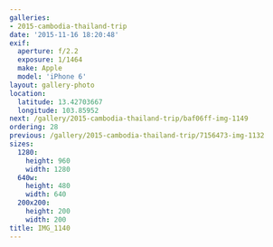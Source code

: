 ```yaml
---
galleries:
- 2015-cambodia-thailand-trip
date: '2015-11-16 18:20:48'
exif:
  aperture: f/2.2
  exposure: 1/1464
  make: Apple
  model: 'iPhone 6'
layout: gallery-photo
location:
  latitude: 13.42703667
  longitude: 103.85952
next: /gallery/2015-cambodia-thailand-trip/baf06ff-img-1149
ordering: 28
previous: /gallery/2015-cambodia-thailand-trip/7156473-img-1132
sizes:
  1280:
    height: 960
    width: 1280
  640w:
    height: 480
    width: 640
  200x200:
    height: 200
    width: 200
title: IMG_1140
---
```

